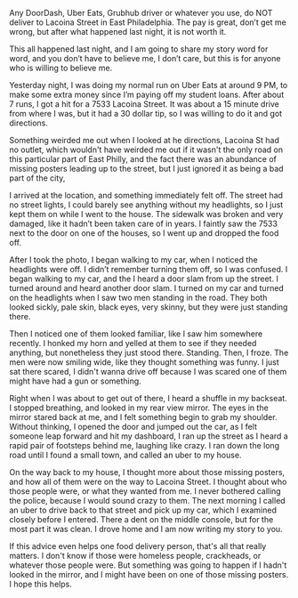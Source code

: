 Any DoorDash, Uber Eats, Grubhub driver or whatever you use, do NOT deliver to Lacoina Street in East Philadelphia. The pay is great, don’t get me wrong, but after what happened last night, it is not worth it.

This all happened last night, and I am going to share my story word for word, and you don’t have to believe me, I don’t care, but this is for anyone who is willing to believe me.

Yesterday night, I was doing my normal run on Uber Eats at around 9 PM, to make some extra money since I’m paying off my student loans. After about 7 runs, I got a hit for a 7533 Lacoina Street. It was about a 15 minute drive from where I was, but it had a 30 dollar tip, so I was willing to do it and got directions.

Something weirded me out when I looked at he directions, Lacoina St had no outlet, which wouldn't have weirded me out if it wasn't the only road on this particular part of East Philly, and the fact there was an abundance of missing posters leading up to the street, but I just ignored it as being a bad part of the city,

I arrived at the location, and something immediately felt off. The street had no street lights, I could barely see anything without my headlights, so I just kept them on while I went to the house. The sidewalk was broken and very damaged, like it hadn’t been taken care of in years. I faintly saw the 7533 next to the door on one of the houses, so I went up and dropped the food off.

After I took the photo, I began walking to my car, when I noticed the headlights were off. I didn’t remember turning them off, so I was confused. I began walking to my car, and the I heard a door slam from up the street. I turned around and heard another door slam. I turned on my car and turned on the headlights when I saw two men standing in the road. They both looked sickly, pale skin, black eyes, very skinny, but they were just standing there.

Then I noticed one of them looked familiar, like I saw him somewhere recently. I honked my horn and yelled at them to see if they needed anything, but nonetheless they just stood there. Standing. Then, I froze. The men were now smiling wide, like they thought something was funny. I just sat there scared, I didn't wanna drive off because I was scared one of them might have had a gun or something.

Right when I was about to get out of there, I heard a shuffle in my backseat. I stopped breathing, and looked in my rear view mirror. The eyes in the mirror stared back at me, and I felt something begin to grab my shoulder. Without thinking, I opened the door and jumped out the car, as I felt someone leap forward and hit my dashboard, I ran up the street as I heard a rapid pair of footsteps behind me, laughing like crazy. I ran down the long road until I found a small town, and called an uber to my house. 

On the way back to my house, I thought more about those missing posters, and how all of them were on the way to Lacoina Street. I thought about who those people were, or what they wanted from me. I never bothered calling the police, because I would sound crazy to them. The next morning I called an uber to drive back to that street and pick up my car, which I examined closely before I entered. There a dent on the middle console, but for the most part it was clean. I drove home and I am now writing my story to you.

If this advice even helps one food delivery person, that's all that really matters. I don't know if those were homeless people, crackheads, or whatever those people were. But something was going to happen if I hadn't looked in the mirror, and I might have been on one of those missing posters. I hope this helps.